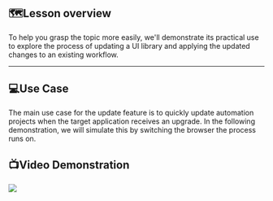 ## 🗺️Lesson overview

To help you grasp the topic more easily, we'll demonstrate its practical use to explore the process of updating a UI library and applying the updated changes to an existing workflow.

---

## 💻Use Case

The main use case for the update feature is to quickly update automation projects when the target application receives an upgrade. In the following demonstration, we will simulate this by switching the browser the process runs on.

## 📺Video Demonstration

[![](https://embed-ssl.wistia.com/deliveries/42745548f4d64049dc40299185e2764d0019f848.jpg?image_play_button_size=2x&image_crop_resized=960x540&image_play_button_rounded=1&image_play_button_color=595959e0)](https://cdn.embedly.com/widgets/media.html?src=https%3A%2F%2Ffast.wistia.net%2Fembed%2Fiframe%2Fccq8ptrk5g%3Fseo%3Dtrue%26videoFoam%3Dtrue&display_name=Wistia%2C%2BInc.&url=https%3A%2F%2Fuipathvideos.wistia.com%2Fmedias%2Fccq8ptrk5g%3FembedType%3Diframe%26amp%3Bseo%3Dtrue%26amp%3BvideoFoam%3Dtrue%26amp%3BvideoWidth%3D640&image=https%3A%2F%2Fembed-ssl.wistia.com%2Fdeliveries%2F42745548f4d64049dc40299185e2764d0019f848.jpg%3Fimage_crop_resized%3D640x360&key=40cb30655a7f4a46adaaf18efb05db21&type=text%2Fhtml&schema=wistia&wvideo=ccq8ptrk5g)
